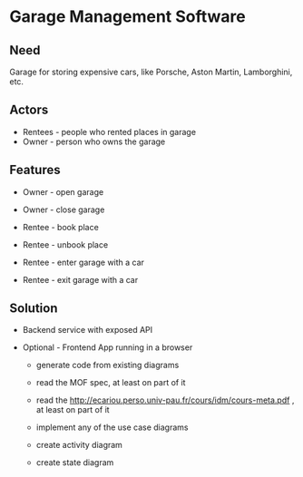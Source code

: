 # Garage Management Software

## Need

Garage for storing expensive cars, like Porsche, Aston Martin, Lamborghini, etc.

## Actors

- Rentees - people who rented places in garage
- Owner - person who owns the garage

## Features

- Owner - open garage
- Owner - close garage

- Rentee - book place
- Rentee - unbook place
- Rentee - enter garage with a car
- Rentee - exit garage with a car

## Solution

- Backend service with exposed API
- Optional - Frontend App running in a browser

    
    - generate code from existing diagrams
    - read the MOF spec, at least on part of it
    
    - read the http://ecariou.perso.univ-pau.fr/cours/idm/cours-meta.pdf , at least on part of it
    
    - implement any of the use case diagrams
    
    - create activity diagram
    
    - create state diagram
